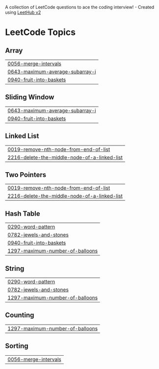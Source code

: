 A collection of LeetCode questions to ace the coding interview! - Created using [LeetHub v2](https://github.com/arunbhardwaj/LeetHub-2.0)
<!---LeetCode Topics Start-->
# LeetCode Topics
## Array
|  |
| ------- |
| [0056-merge-intervals](https://github.com/prernaxa/LeetCode/tree/master/0056-merge-intervals) |
| [0643-maximum-average-subarray-i](https://github.com/prernaxa/LeetCode/tree/master/0643-maximum-average-subarray-i) |
| [0940-fruit-into-baskets](https://github.com/prernaxa/LeetCode/tree/master/0940-fruit-into-baskets) |
## Sliding Window
|  |
| ------- |
| [0643-maximum-average-subarray-i](https://github.com/prernaxa/LeetCode/tree/master/0643-maximum-average-subarray-i) |
| [0940-fruit-into-baskets](https://github.com/prernaxa/LeetCode/tree/master/0940-fruit-into-baskets) |
## Linked List
|  |
| ------- |
| [0019-remove-nth-node-from-end-of-list](https://github.com/prernaxa/LeetCode/tree/master/0019-remove-nth-node-from-end-of-list) |
| [2216-delete-the-middle-node-of-a-linked-list](https://github.com/prernaxa/LeetCode/tree/master/2216-delete-the-middle-node-of-a-linked-list) |
## Two Pointers
|  |
| ------- |
| [0019-remove-nth-node-from-end-of-list](https://github.com/prernaxa/LeetCode/tree/master/0019-remove-nth-node-from-end-of-list) |
| [2216-delete-the-middle-node-of-a-linked-list](https://github.com/prernaxa/LeetCode/tree/master/2216-delete-the-middle-node-of-a-linked-list) |
## Hash Table
|  |
| ------- |
| [0290-word-pattern](https://github.com/prernaxa/LeetCode/tree/master/0290-word-pattern) |
| [0782-jewels-and-stones](https://github.com/prernaxa/LeetCode/tree/master/0782-jewels-and-stones) |
| [0940-fruit-into-baskets](https://github.com/prernaxa/LeetCode/tree/master/0940-fruit-into-baskets) |
| [1297-maximum-number-of-balloons](https://github.com/prernaxa/LeetCode/tree/master/1297-maximum-number-of-balloons) |
## String
|  |
| ------- |
| [0290-word-pattern](https://github.com/prernaxa/LeetCode/tree/master/0290-word-pattern) |
| [0782-jewels-and-stones](https://github.com/prernaxa/LeetCode/tree/master/0782-jewels-and-stones) |
| [1297-maximum-number-of-balloons](https://github.com/prernaxa/LeetCode/tree/master/1297-maximum-number-of-balloons) |
## Counting
|  |
| ------- |
| [1297-maximum-number-of-balloons](https://github.com/prernaxa/LeetCode/tree/master/1297-maximum-number-of-balloons) |
## Sorting
|  |
| ------- |
| [0056-merge-intervals](https://github.com/prernaxa/LeetCode/tree/master/0056-merge-intervals) |
<!---LeetCode Topics End-->